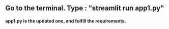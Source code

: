 ## Go to the terminal. Type : "streamlit run app1.py"

#### app1.py is the updated one, and fulfill the requirements.
